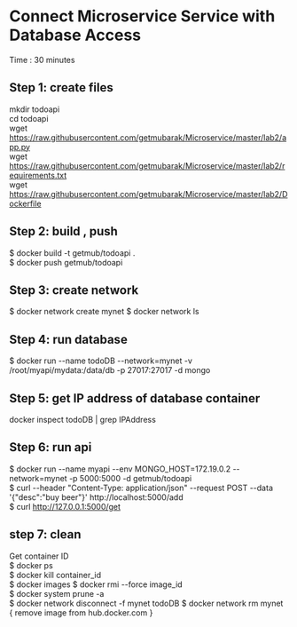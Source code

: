 # Connect Microservice Service with Database Access #
Time : 30 minutes


## Step 1: create files ##
mkdir todoapi <br/>
cd todoapi <br/>
wget https://raw.githubusercontent.com/getmubarak/Microservice/master/lab2/app.py  <br/>
wget https://raw.githubusercontent.com/getmubarak/Microservice/master/lab2/requirements.txt <br/>
wget https://raw.githubusercontent.com/getmubarak/Microservice/master/lab2/Dockerfile <br/>

## Step 2: build , push  ## 
$ docker build -t getmub/todoapi .   <br/>
$ docker push getmub/todoapi  <br/>

## Step 3: create network ##
$ docker network create mynet
$ docker network ls

## Step 4: run database ##
$ docker run --name todoDB --network=mynet -v /root/myapi/mydata:/data/db -p 27017:27017 -d mongo

## Step 5: get IP address of database container ##
docker inspect todoDB | grep IPAddress

## Step 6: run api  ##
$ docker run --name myapi --env MONGO_HOST=172.19.0.2 --network=mynet -p 5000:5000 -d getmub/todoapi  <br/>
$ curl --header "Content-Type: application/json" --request POST  --data '{"desc":"buy beer"}'  http://localhost:5000/add  <br/>
$ curl http://127.0.0.1:5000/get  <br/>

## step 7: clean ##
Get container ID <br/>
$ docker ps  <br/>
$ docker kill container_id  <br/>
$ docker images
$ docker rmi --force image_id <br/>
$ docker system prune -a  <br/>
$ docker network disconnect -f mynet todoDB
$ docker network rm mynet
{ remove image from hub.docker.com }

